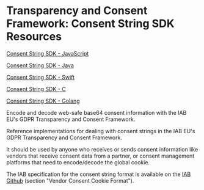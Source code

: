 # Transparency and Consent Framework: Consent String SDK Resources

[Consent String SDK - JavaScript](https://github.com/InteractiveAdvertisingBureau/Consent-String-SDK-JS)

[Consent String SDK - Java](https://github.com/InteractiveAdvertisingBureau/Consent-String-SDK-Java)

[Consent String SDK - Swift](https://github.com/InteractiveAdvertisingBureau/Consent-String-SDK-Swift)

[Consent String SDK - C](https://github.com/InteractiveAdvertisingBureau/Consent-String-SDK-C)

[Consent String SDK - Golang](https://github.com/LiveRamp/iabconsent)

Encode and decode web-safe base64 consent information with the IAB EU's GDPR Transparency and Consent Framework.

Reference implementations for dealing with consent strings in the IAB EU's GDPR Transparency and Consent Framework.  

It should be used by anyone who receives or sends consent information like vendors that receive consent data from a partner, or consent management platforms that need to encode/decode the global cookie.

The IAB specification for the consent string format is available on the [IAB Github](https://github.com/InteractiveAdvertisingBureau/GDPR-Transparency-and-Consent-Framework/blob/master/Consent%20string%20and%20vendor%20list%20formats%20v1.1%20Final.md) (section "Vendor Consent Cookie Format").

